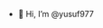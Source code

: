 - 👋 Hi, I’m @yusuf977

<!---
yusuf977/yusuf977 is a ✨ special ✨ repository because its `README.md` (this file) appears on your GitHub profile.
You can click the Preview link to take a look at your changes.
--->

